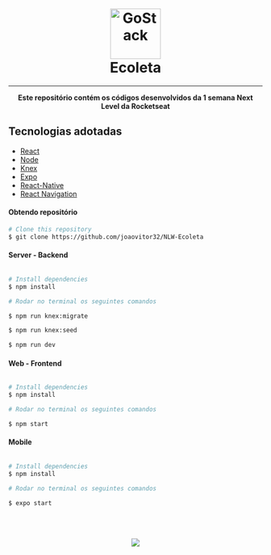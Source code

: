 <h1 align="center">
     <img alt="GoStack" src="https://hotmart.s3.amazonaws.com/product_pictures/6bd576fb-5d9f-4c15-b59d-482ff6a26cbe/GO1.png" width="100px" />
    <br>
    Ecoleta
</h1>
<hr/>

<p align="center">
     <strong>Este repositório contém os códigos desenvolvidos da 1 semana Next Level da Rocketseat</strong>
</p>


## Tecnologias adotadas

- [React](https://pt-br.reactjs.org/)
- [Node](https://nodejs.org/en/)
- [Knex](http://knexjs.org/)
- [Expo](https://expo.io/)
- [React-Native](https://facebook.github.io/react-native/)
- [React Navigation](https://reactnavigation.org/)

<h4>Obtendo repositório</h4>

```bash
# Clone this repository
$ git clone https://github.com/joaovitor32/NLW-Ecoleta
```
<h4>Server - Backend </h4>

```bash

# Install dependencies
$ npm install

# Rodar no terminal os seguintes comandos

$ npm run knex:migrate

$ npm run knex:seed

$ npm run dev

```

<h4>Web - Frontend </h4>

```bash

# Install dependencies
$ npm install

# Rodar no terminal os seguintes comandos

$ npm start

```

<h4>Mobile </h4>

```bash

# Install dependencies
$ npm install

# Rodar no terminal os seguintes comandos

$ expo start

```
<br/>
<br/>
<p align="center">
  <img src="https://user-images.githubusercontent.com/38081852/83580830-6f63e200-a513-11ea-9a27-0a109ec1e4d0.png" />
</p>
